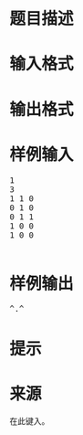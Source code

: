 

# 题目描述



# 输入格式



# 输出格式



# 样例输入


<pre>1 
3 
1 1 0 
0 1 0 
0 1 1 
1 0 0 
1 0 0 

</pre>

# 样例输出


<pre>^.^ 
</pre>

# 提示



# 来源


<p>
在此键入。
</p>

